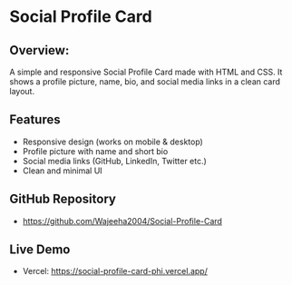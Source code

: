 
# Social Profile Card

## Overview:
A simple and responsive Social Profile Card made with HTML and CSS. It shows a profile picture, name, bio, and social media links in a clean card layout.

## Features
- Responsive design (works on mobile & desktop)  
- Profile picture with name and short bio  
- Social media links (GitHub, LinkedIn, Twitter etc.)  
- Clean and minimal UI  

## GitHub Repository   
- https://github.com/Wajeeha2004/Social-Profile-Card

## Live Demo
- Vercel:  https://social-profile-card-phi.vercel.app/  
